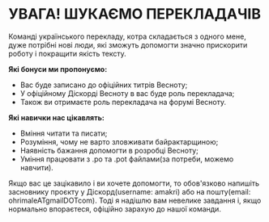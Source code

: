 # УВАГА! ШУКАЄМО ПЕРЕКЛАДАЧІВ

Команді українського перекладу, котра складається з одного мене, дуже потрібні нові люди, які зможуть допомогти значно прискорити роботу і покращити якість тексту.

**Які бонуси ми пропонуємо:**
* Вас буде записано до офіційних титрів Весноту;
* У офіційному Діскорді Весноту в вас буде роль перекладача;
* Також ви отримаєте роль перекладача на форумі Весноту.

**Які навички нас цікавлять:**
* Вміння читати та писати;
* Розуміння, чому не варто зловживати байрактарщиною;
* Наявність бажання допомогти в розробці Весноту;
* Уміння працювати з .po та .pot файлами(за потреби, можемо навчити).

Якщо вас це зацікавило і ви хочете допомогти, то обов'язково напишіть засновнику проєкту у Діскорд(username: amakri) або на пошту(email: ohrimaleATgmailDOTcom). 
Тоді я надішлю вам невелике завдання і, якщо нормально впораєтеся, офіційно зарахую до нашої команди.
